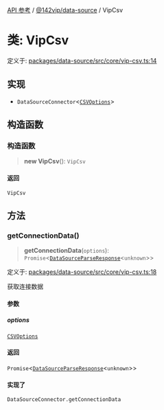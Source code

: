 [API 参考](../../../index.md) / [@142vip/data-source](../index.md) / VipCsv

# 类: VipCsv

定义于: [packages/data-source/src/core/vip-csv.ts:14](https://github.com/142vip/core-x/blob/724c9f80a9f43d7639fb0f15c0381f9ca258849b/packages/data-source/src/core/vip-csv.ts#L14)

## 实现

- `DataSourceConnector`\<[`CSVOptions`](../interfaces/CSVOptions.md)\>

## 构造函数

### 构造函数

> **new VipCsv**(): `VipCsv`

#### 返回

`VipCsv`

## 方法

### getConnectionData()

> **getConnectionData**(`options`): `Promise`\<[`DataSourceParseResponse`](../interfaces/DataSourceParseResponse.md)\<`unknown`\>\>

定义于: [packages/data-source/src/core/vip-csv.ts:18](https://github.com/142vip/core-x/blob/724c9f80a9f43d7639fb0f15c0381f9ca258849b/packages/data-source/src/core/vip-csv.ts#L18)

获取连接数据

#### 参数

##### options

[`CSVOptions`](../interfaces/CSVOptions.md)

#### 返回

`Promise`\<[`DataSourceParseResponse`](../interfaces/DataSourceParseResponse.md)\<`unknown`\>\>

#### 实现了

`DataSourceConnector.getConnectionData`

